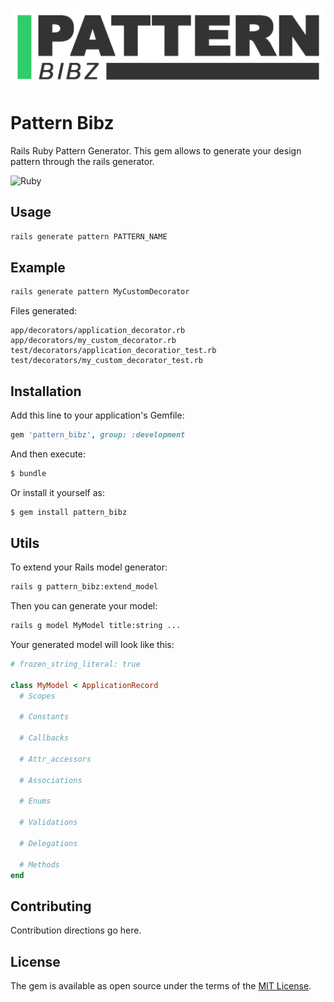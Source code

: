 ![Pattern Bibz logo](https://raw.githubusercontent.com/thooams/pattern_bibz/main/pattern-bibz-logo.gif)

# Pattern Bibz

Rails Ruby Pattern Generator.
This gem allows to generate your design pattern through the rails generator.

![Ruby](https://github.com/thooams/pattern_bibz/workflows/Ruby/badge.svg)

## Usage

```bash
rails generate pattern PATTERN_NAME
```

## Example

```bash
rails generate pattern MyCustomDecorator
```

Files generated:

    app/decorators/application_decorator.rb
    app/decorators/my_custom_decorator.rb
    test/decorators/application_decoratior_test.rb
    test/decorators/my_custom_decorator_test.rb

## Installation

Add this line to your application's Gemfile:

```ruby
gem 'pattern_bibz', group: :development
```

And then execute:

```bash
$ bundle
```

Or install it yourself as:

```bash
$ gem install pattern_bibz
```

## Utils
To extend your Rails model generator:

```bash
rails g pattern_bibz:extend_model
```

Then you can generate your model:

```bash
rails g model MyModel title:string ...
```

Your generated model will look like this:

```ruby
# frozen_string_literal: true

class MyModel < ApplicationRecord
  # Scopes

  # Constants

  # Callbacks

  # Attr_accessors

  # Associations

  # Enums

  # Validations

  # Delegations

  # Methods
end
```

## Contributing

Contribution directions go here.

## License

The gem is available as open source under the terms of the [MIT License](https://opensource.org/licenses/MIT).
